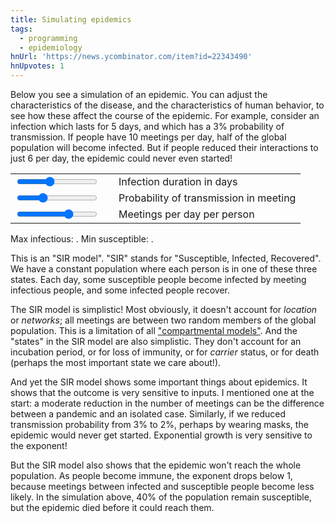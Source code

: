 ```yaml
---
title: Simulating epidemics
tags:
  - programming
  - epidemiology
hnUrl: 'https://news.ycombinator.com/item?id=22343490'
hnUpvotes: 1
---
```


Below you see a simulation of an epidemic.
You can adjust the characteristics of the disease,
and the characteristics of human behavior,
to see how these affect the course of the epidemic.
For example,
consider an infection which lasts for 5 days,
and which has a 3% probability of transmission.
If people have 10 meetings per day,
half of the global population will become infected.
But if people reduced their interactions to just 6 per day,
the epidemic could never even started!

<div><canvas id="myChart" width="800" height="400"></canvas></div>

<table>
    <tbody>
        <tr>
            <td><input type="range" id="infectionDurationDays" min="1" max="11" value="5"/></td>
            <td><span id="infectionDurationDaysValue"></span></td>
            <td><label for="infectionDurationDays">Infection duration in days</label></td>
        </tr>
        <tr>
            <td><input type="range" id="meetingInfectionProbability" min="0" max="0.1" value="0.03" step="0.01"/></td>
            <td><span id="meetingInfectionProbabilityValue"></span></td>
            <td><label for="meetingInfectionProbability">Probability of transmission in meeting</label></td>
        </tr>
        <tr>
            <td><input type="range" id="meetingsPerDayPerPerson" min="0" max="15" value="10" step="1"/></td>
            <td><span id="meetingsPerDayPerPersonValue"></span></td>
            <td><label for="meetingsPerDayPerPerson">Meetings per day per person</label></td>
        </tr>
    </tbody>
</table>

Max infectious: <span id="maxInfected"></span>. Min susceptible: <span id="minSusceptible"></span>.

<script src="/assets/Chart.min.js"></script>

<script>
    function numberWithCommas(x) {
        return x.toString().replace(/\B(?=(\d{3})+(?!\d))/g, ",");
    }

    const ctx = document.getElementById('myChart').getContext('2d');

    const infectionDurationDaysEl = document.getElementById("infectionDurationDays");
    const meetingInfectionProbabilityEl = document.getElementById("meetingInfectionProbability");
    const meetingsPerDayPerPersonEl = document.getElementById("meetingsPerDayPerPerson");

    infectionDurationDaysEl.onchange = update;
    meetingInfectionProbabilityEl.onchange = update;
    meetingsPerDayPerPersonEl.onchange = update;

    labels = [];
    const datasets = {
        susceptible: [],
        infected: [],
        recovered: [],
    }

    const chart = new Chart(ctx, {
        type: 'line',
        data: {
            labels: labels,
            datasets: [
                {
                    label: 'Infected',
                    backgroundColor: 'rgb(255, 99, 132)',
                    data: datasets.infected,
                    pointRadius: 0,
                    borderWidth: 0,
                    fill: true
                },
                {
                    label: 'Recovered',
                    backgroundColor: 'rgb(99, 255, 132)',
                    data: datasets.recovered,
                    pointRadius: 0,
                    borderWidth: 0,
                    fill: true
                },
                {
                    label: 'Susceptible',
                    backgroundColor: 'rgb(132, 99, 255)',
                    data: datasets.susceptible,
                    pointRadius: 0,
                    borderWidth: 0,
                    fill: true
                },
            ]
        },
        options: {
            scales: {
                yAxes: [{
                    stacked: true,
                }]
            },
        }
    });

    function update() {
        const MEETINGS_PER_DAY_PER_PERSON = meetingsPerDayPerPersonEl.value;
        const MEETING_INFECTION_PROBABILITY = meetingInfectionProbabilityEl.value;
        const INFECTION_DURATION_DAYS = infectionDurationDaysEl.value;

        document.getElementById("infectionDurationDaysValue").innerText = INFECTION_DURATION_DAYS;
        document.getElementById("meetingInfectionProbabilityValue").innerText = (MEETING_INFECTION_PROBABILITY * 100) + "%";
        document.getElementById("meetingsPerDayPerPersonValue").innerText = MEETINGS_PER_DAY_PER_PERSON;
        
        labels.length = 0;
        datasets.susceptible.length = 0;
        datasets.infected.length = 0;
        datasets.recovered.length = 0;


        let susceptible = 7800000000;
        let infected = 1;
        let recovered = 0;
        const total = susceptible + infected + recovered;

        let maxInfected = 0;
        let minSusceptible = susceptible;

        for (let i = 0; i < 365; i++) {
            labels.push('Day ' + i);
            datasets.susceptible.push({ x: i, y: susceptible });
            datasets.infected.push({ x: i, y: infected });
            datasets.recovered.push({ x: i, y: recovered });

            const infectedMeetingsPerPerson = (infected / total) * MEETINGS_PER_DAY_PER_PERSON;
            const transmissionProbability = 1-(Math.pow(1-MEETING_INFECTION_PROBABILITY, infectedMeetingsPerPerson));
            const newlyInfected = susceptible * transmissionProbability;
            const newlyRecovered = infected / INFECTION_DURATION_DAYS;

            infected += newlyInfected;
            susceptible -= newlyInfected;
            infected -= newlyRecovered;
            recovered += newlyRecovered;

            maxInfected = Math.max(maxInfected, infected);
            minSusceptible = Math.min(minSusceptible, susceptible);
        }

        chart.update();

        document.getElementById("minSusceptible").innerText = Math.round(minSusceptible).toLocaleString();
        document.getElementById("maxInfected").innerText = Math.round(maxInfected).toLocaleString();
    }

    update();
</script>

This is an "SIR model".
"SIR" stands for "Susceptible, Infected, Recovered".
We have a constant population
where each person is in one of these three states.
Each day,
some susceptible people become infected by meeting infectious people,
and some infected people recover.

The SIR model is simplistic!
Most obviously, it doesn't account for _location_ or _networks_;
all meetings are between two random members of the global population.
This is a limitation of all ["compartmental models"](https://en.wikipedia.org/wiki/Compartmental_models_in_epidemiology).
And the "states" in the SIR model are also simplistic.
They don't account for an incubation period,
or for loss of immunity,
or for _carrier_ status,
or for death (perhaps the most important state we care about!).

And yet the SIR model shows some important things about epidemics.
It shows that the outcome is very sensitive to inputs.
I mentioned one at the start:
a moderate reduction in the number of meetings 
can be the difference between a pandemic and an isolated case.
Similarly,
if we reduced transmission probability from 3% to 2%,
perhaps by wearing masks,
the epidemic would never get started.
Exponential growth is very sensitive to the exponent!

But the SIR model also shows that
the epidemic won't reach the whole population.
As people become immune,
the exponent drops below 1,
because meetings between infected and susceptible people become less likely.
In the simulation above,
40% of the population remain susceptible,
but the epidemic died before it could reach them.
